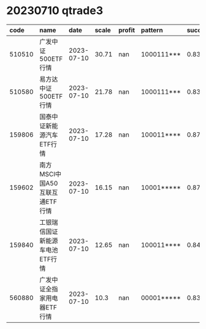 
# 20230710 qtrade3
 | code | name | date | scale | profit | pattern | success_rate | success_cnt | fund_cnt | 
 | :----- | :----- | :----- | :----- | :----- | :----- | :----- | :----- | :----- | 
 | 510510 | 广发中证500ETF行情 | 2023-07-10 | 30.71 | nan | 1000111*** | 0.8333333333333334 | 15 | 18 | 
 | 510580 | 易方达中证500ETF行情 | 2023-07-10 | 21.78 | nan | 1000111*** | 0.8333333333333334 | 10 | 12 | 
 | 159806 | 国泰中证新能源汽车ETF行情 | 2023-07-10 | 17.28 | nan | 100011**** | 0.875 | 14 | 16 | 
 | 159602 | 南方MSCI中国A50互联互通ETF行情 | 2023-07-10 | 16.15 | nan | 10001***** | 0.875 | 14 | 16 | 
 | 159840 | 工银瑞信国证新能源车电池ETF行情 | 2023-07-10 | 12.65 | nan | 100011**** | 0.8461538461538461 | 11 | 13 | 
 | 560880 | 广发中证全指家用电器ETF行情 | 2023-07-10 | 10.3 | nan | 00001***** | 0.8333333333333334 | 10 | 12 | 
